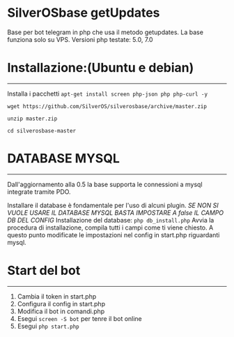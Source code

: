 # SilverOSbase getUpdates
Base per bot telegram in php che usa il metodo getupdates.
La base funziona solo su VPS.
Versioni php testate: 5.0, 7.0

# Installazione:(Ubuntu e debian)
- - -
Installa i pacchetti `apt-get install screen php-json php php-curl -y`

 `wget https://github.com/SilverOS/silverosbase/archive/master.zip`

 `unzip master.zip`
 
 `cd silverosbase-master`
# DATABASE MYSQL
- - -
Dall'aggiornamento alla 0.5 la base supporta le connessioni a mysql integrate tramite PDO.

Installare il database è fondamentale per l'uso di alcuni plugin.
*SE NON SI VUOLE USARE IL DATABASE MYSQL BASTA IMPOSTARE A false IL CAMPO DB DEL CONFIG*
Installazione del database:
 `php db_install.php`
Avvia la procedura di installazione, compila tutti i campi come ti viene chiesto.
 A questo punto modificate le impostazioni nel config in start.php riguardanti mysql.
# Start del bot
 - - -
1) Cambia il token in start.php
2) Configura il config in start.php
3) Modifica il bot in comandi.php
4) Esegui `screen -S bot` per tenre il bot online
5) Esegui `php start.php`
	

